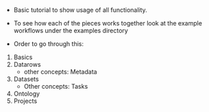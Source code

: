 * Basic tutorial to show usage of all functionality.

* To see how each of the pieces works together look at the example workflows under the examples directory


* Order to go through this:

1. Basics
2. Datarows
    - other concepts: Metadata
3. Datasets
    - Other concepts: Tasks
4. Ontology
6. Projects
